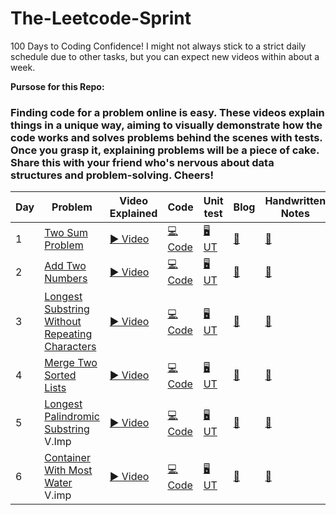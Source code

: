 # The-Leetcode-Sprint

100 Days to Coding Confidence! 
I might not always stick to a strict daily schedule due to other tasks, but you can expect new videos within about a week.

**Pursose for this Repo:**
### Finding code for a problem online is easy. These videos explain things in a unique way, aiming to visually demonstrate how the code works and solves problems behind the scenes with tests. Once you grasp it, explaining problems will be a piece of cake. Share this with your friend who's nervous about data structures and problem-solving. Cheers!

|  Day  | Problem         |  Video Explained |  Code               | Unit test           |    Blog      | Handwritten Notes       |  Time complexity    | Space complexity|
|-------|---------------- | ---------------  |   --------------    | ---------------     | ----------------          | --------------- | --------------- |  --------------- | 
1 | [Two Sum Problem](https://leetcode.com/problems/two-sum/description/) | [▶️ Video](https://youtu.be/U_BZKRwOI50) |[💻 Code](https://github.com/skjha1/The-Leetcode-Sprint/blob/main/Day%201/TWO_SUM/two_sum.java)  | [🖥️ UT](https://github.com/skjha1/The-Leetcode-Sprint/blob/main/Day%201/TWO_SUM/UnitTest_two_sum.java) | [ 📝](https://github.com/skjha1/The-Leetcode-Sprint/blob/main/Day%201/two_sum.md)     | [:blue_book:](#)   | _O(n)_       | _O(n)_          |
2 | [Add Two Numbers](https://leetcode.com/problems/add-two-numbers/description/) | [▶️ Video](https://youtu.be/ZCXGW_PB2sM) |[💻 Code](https://github.com/skjha1/The-Leetcode-Sprint/blob/main/Day%202/Add_two_number.java)  | [🖥️ UT](https://github.com/skjha1/The-Leetcode-Sprint/blob/main/Day%202/AddTwoNumberTest.java) | [ 📝 ](https://github.com/skjha1/The-Leetcode-Sprint/blob/main/Day%202/Add_Two_Numbers.md)     | [:blue_book:](#)   | _O(max(m, n))_       | _O(max(m, n))_          |
3 | [Longest Substring Without Repeating Characters](https://leetcode.com/problems/longest-substring-without-repeating-characters/description/) | [▶️ Video](https://youtu.be/sTUyMVlaOro) |[💻 Code](https://github.com/skjha1/The-Leetcode-Sprint/blob/main/Day%203/Longest%20Substring%20Without%20Repeating%20Characters.java)  | [🖥️ UT](https://github.com/skjha1/The-Leetcode-Sprint/blob/main/Day%203/LongestSubstringWithoutRepeatingTest.java) | [ 📝 ](https://github.com/skjha1/The-Leetcode-Sprint/blob/main/Day%202/Add_Two_Numbers.md)     | [:blue_book:](https://drive.google.com/file/d/1nwv4ZAAAbZrUVi8Po49grzYiJo39ibSw/view?usp=sharing)   | _O(n)_       | _O(mix(m, n))_          |
4 | [Merge Two Sorted Lists](https://leetcode.com/problems/merge-two-sorted-lists/description/) | [▶️ Video](https://youtu.be/ogGrz9VP4Tc) |[💻 Code](https://github.com/skjha1/The-Leetcode-Sprint/blob/main/Day%204/Merge%20Two%20Sorted%20Lists.java)  | [🖥️ UT](https://github.com/skjha1/The-Leetcode-Sprint/blob/main/Day%204/MergeTwoSortedListsTest.java) | [ 📝 ](https://github.com/skjha1/The-Leetcode-Sprint/blob/main/Day%204/Merge%20Two%20Sorted%20Lists.md)     | [:blue_book:](#)   | _O(m + n)_       | _O(1)_          |
5 | [Longest Palindromic Substring](https://leetcode.com/problems/longest-palindromic-substring/description/) V.Imp | [▶️ Video](#) |[💻 Code](https://github.com/skjha1/The-Leetcode-Sprint/blob/main/Day%205/LongestPalindrome.java)  | [🖥️ UT](https://github.com/skjha1/The-Leetcode-Sprint/blob/main/Day%205/LongestPalindromeTest.java) | [ 📝 ](https://github.com/skjha1/The-Leetcode-Sprint/blob/main/Day%205/Longest%20Palindromic%20Substring.md)     | [:blue_book:](#)   | _O(n^2)_       | _O(n^2)_          |
6 | [Container With Most Water](https://leetcode.com/problems/container-with-most-water/description/) V.imp | [▶️ Video](#) |[💻 Code](https://github.com/skjha1/The-Leetcode-Sprint/blob/main/Day%206/ContainerWithMostWater.java)  | [🖥️ UT](https://github.com/skjha1/The-Leetcode-Sprint/blob/main/Day%206/ContainerWithMostWaterTest.java) | [ 📝 ](https://github.com/skjha1/The-Leetcode-Sprint/blob/main/Day%206/Container_With_Most_Water.md)     | [:blue_book:](#)   | _O(n)_       | _O(1)_          |







